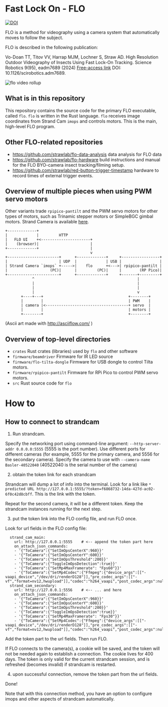 # Fast Lock On - FLO

[![DOI](https://zenodo.org/badge/845941788.svg)](https://zenodo.org/doi/10.5281/zenodo.13757150)

FLO is a method for videography using a camera system that automatically moves
to follow the subject.

FLO is described in the following publication:

[Free access]: https://strawlab.org/publications/?flo-paper-link

Vo-Doan TT, Titov VV, Harrap MJM, Lochner S, Straw AD. High Resolution Outdoor Videography of Insects Using Fast Lock-On Tracking. Science Robotics 9(95), eadm7689 (2024) [Free-access link][Free access] DOI: 10.1126/scirobotics.adm7689.

![flo video rollup](https://strawlab.org/assets/images/flo-video-rollup-tiny.gif)

## What is in this repository

This repository contains the source code for the primary FLO executable, called
`flo`. `flo` is written in the Rust language. `flo` receives image coordinates
from Strand Cam `imops` and controls motors. This is the main, high-level FLO
program.

## Other FLO-related repositories

- https://github.com/strawlab/flo-data-analysis data analysis for FLO data
- https://github.com/strawlab/flo-hardware build instructions and manual for the
  FLO BYO-camera insect tracking/filming setup.
- https://github.com/strawlab/red-button-trigger-timestamp hardware to record
  times of external trigger events.

## Overview of multiple pieces when using PWM servo motors

Other variants trade `rpipico-pantilt` and the PWM servo motors for other types
of motors, such as Trinamic stepper motors or SimpleBGC gimbal motors. Strand
Camera is available [here](https://strawlab.org/strand-cam/).

```
+-------------+
|             |         HTTP
|   FLO UI    +<----------------------+
|    (browser)|                       |
+-------------+                       |
                                      v
+-----------------------+      +-------------+     +-----------------+
|                       | UDP  |             | USB |                 |
| Strand Camera `imops` +----->|    flo      +<--->| rpipico-pantilt |
|                   (PC)|      |         (PC)|     |        (RP Pico)|
+-----------------------+      +-------------+     +-------+---------+
            ^                                              |
            |                                              |
            |                                              |
            |                                              v
       +----+---+                                      +--------+
       |        |                                      | PWM    |
       | camera |<-------------------------------------+ servo  |
       |        |                                      | motors |
       +--------+                                      +--------+
```

(Ascii art made with http://asciiflow.com/ )

## Overview of top-level directories

- `crates` Rust crates (libraries) used by `flo` and other software
- `firmware/beamdriver` Firmware for IR LED source
- `firmware/flo-tilta-dongle` Firmware for USB dongle to control Tilta motors.
- `firmware/rpipico-pantilt` Firmware for RPi Pico to control PWM servo motors.
- `src` Rust source code for `flo`

# How to

## How to connect to strandcam

1. Run strandcam. 

Specify the networking port using command-line argument: `--http-server-addr 0.0.0.0:5555` (5555 is the port number). Use different ports for different cameras (for example, 5555 for the primary camera, and 5556 for the secondary camera). Specify the camera to use with `--camera-name Basler-40522040` (40522040 is the serial number of the camera)

2. obtain the token link for each strandcam

Strandcam will dump a lot of info into the terminal. Look for a link like `* predicted URL http://127.0.0.1:5555/?token=f6868732-14da-427d-ac02-6f0c42d8cbff`. This is the link with the token. 

Repeat for the second camera, it will be a different token. Keep the strandcam instances running for the next step. 

3. put the token link into the FLO config file, and run FLO once.

Look for url fields in the FLO config file:
```
  strand_cam_main:
    url: http://127.0.0.1:5555    # <-- append the token part here
    on_attach_json_commands:
    - '{"ToCamera":{"SetImOpsCenterX":960}}'
    - '{"ToCamera":{"SetImOpsCenterY":600}}'
    - '{"ToCamera":{"SetImOpsThreshold":200}}'
    - '{"ToCamera":{"ToggleImOpsDetection":true}}'
    - '{"ToCamera":{"SetMp4MaxFramerate": "Fps60"}}'
    - '{"ToCamera":{"SetMp4Codec":{"Ffmpeg":{"device_args":[["-vaapi_device","/dev/dri/renderD128"]],"pre_codec_args":[["-vf","format=nv12,hwupload"]],"codec":"h264_vaapi","post_codec_args":null}}}}'
  strand_cam_secondary:
    url: http://127.0.0.1:5556    # <-- ... and here
    on_attach_json_commands:
    - '{"ToCamera":{"SetImOpsCenterX":960}}'
    - '{"ToCamera":{"SetImOpsCenterY":600}}'
    - '{"ToCamera":{"SetImOpsThreshold":200}}'
    - '{"ToCamera":{"ToggleImOpsDetection":true}}'
    - '{"ToCamera":{"SetMp4MaxFramerate": "Fps30"}}'
    - '{"ToCamera":{"SetMp4Codec":{"Ffmpeg":{"device_args":[["-vaapi_device","/dev/dri/renderD128"]],"pre_codec_args":[["-vf","format=nv12,hwupload"]],"codec":"h264_vaapi","post_codec_args":null}}}}'
```
Add the token part to the url fields. Then run FLO.

If FLO connects to the camera(s), a cookie will be saved, and the token will not be needed again to establish a connection. The cookie lives for 400 days. The token is only valid for the current strandcam session, and is refreshed (becomes invalid) if strandcam is restarted.

4. upon successful connection, remove the token part from the url fields.

Done!

Note that with this connection method, you have an option to configure imops and other aspects of strandcam automatically.